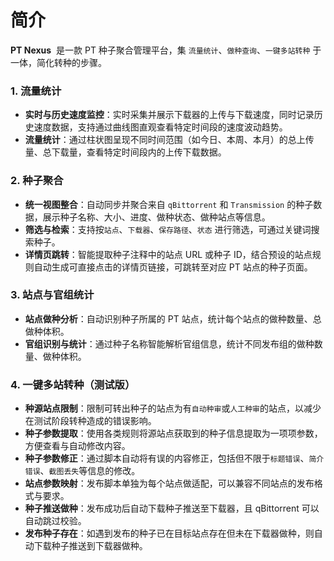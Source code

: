 # 简介

**PT Nexus**  是一款 PT 种子聚合管理平台，集 `流量统计`、`做种查询`、`一键多站转种` 于一体，简化转种的步骤。

### 1. 流量统计

- **实时与历史速度监控**：实时采集并展示下载器的上传与下载速度，同时记录历史速度数据，支持通过曲线图直观查看特定时间段的速度波动趋势。
- **流量统计**：通过柱状图呈现不同时间范围（如今日、本周、本月）的总上传量、总下载量，查看特定时间段内的上传下载数据。

### 2. 种子聚合

- **统一视图整合**：自动同步并聚合来自 `qBittorrent` 和 `Transmission` 的种子数据，展示种子名称、大小、进度、做种状态、做种站点等信息。
- **筛选与检索**：支持按`站点`、`下载器`、`保存路径`、`状态` 进行筛选，可通过关键词搜索种子。
- **详情页跳转**：智能提取种子注释中的站点 URL 或种子 ID，结合预设的站点规则自动生成可直接点击的详情页链接，可跳转至对应 PT 站点的种子页面。

### 3. 站点与官组统计

- **站点做种分析**：自动识别种子所属的 PT 站点，统计每个站点的做种数量、总做种体积。
- **官组识别与统计**：通过种子名称智能解析官组信息，统计不同发布组的做种数量、做种体积。

### 4. 一键多站转种（测试版）

- **种源站点限制**：限制可转出种子的站点为有`自动种审`或`人工种审`的站点，以减少在测试阶段转种造成的错误影响。
- **种子参数提取**：使用各类规则将源站点获取到的种子信息提取为一项项参数，方便查看与自动修改内容。
- **种子参数修正**：通过脚本自动将有误的内容修正，包括但不限于`标题错误`、`简介错误`、`截图丢失`等信息的修改。
- **站点参数映射**：发布脚本单独为每个站点做适配，可以兼容不同站点的发布格式与要求。
- **种子推送做种**：发布成功后自动下载种子推送至下载器，且 qBittorrent 可以自动跳过校验。
- **发布种子存在**：如遇到发布的种子已在目标站点存在但未在下载器做种，则自动下载种子推送到下载器做种。

